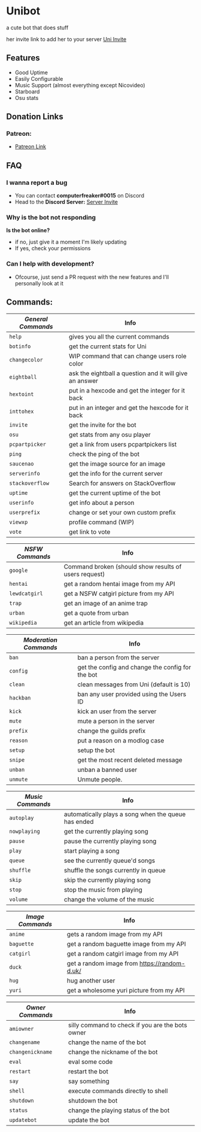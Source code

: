 # Unibot
a cute bot that does stuff

her invite link to add her to your server [Uni Invite](https://uni.computerfreaker.cf/invite)

## Features
- Good Uptime
- Easily Configurable
- Music Support (almost everything except Nicovideo)
- Starboard
- Osu stats

## Donation Links 
### Patreon:
- [Patreon Link](https://www.patreon.com/computerfreaker)


## FAQ
### I wanna report a bug
- You can contact **computerfreaker#0015** on Discord 
- Head to the **Discord Server:** [Server Invite](https://discord.gg/DDRbw7W)

### Why is the bot not responding
**Is the bot online?**
- if no, just give it a moment I'm likely updating
- If yes, check your permissions

### Can I help with development?
- Ofcourse, just send a PR request with the new features and I'll personally look at it

## Commands:
| ***General Commands*** | **Info**
| --- | --- | 
| `help` | gives you all the current commands |
| `botinfo` | get the current stats for Uni |
| `changecolor` | WIP command that can change users role color |
| `eightball` | ask the eightball a question and it will give an answer |
| `hextoint` | put in a hexcode and get the integer for it back | 
| `inttohex` | put in an integer and get the hexcode for it back |
| `invite`| get the invite for the bot |
| `osu` | get stats from any osu player |
| `pcpartpicker` | get a link from users pcpartpickers list |
| `ping` | check the ping of the bot |
| `saucenao` | get the image source for an image |
| `serverinfo` | get the info for the current server |
| `stackoverflow` | Search for answers on StackOverflow |
| `uptime` | get the current uptime of the bot |
| `userinfo` | get info about a person |
| `userprefix` | change or set your own custom prefix |
| `viewxp` | profile command (WIP) |
| `vote` | get link to vote |

| ***NSFW Commands*** | **Info**
| --- | --- |
| `google` | Command broken (should show results of users request) |
| `hentai` | get a random hentai image from my API |
| `lewdcatgirl` | get a NSFW catgirl picture from my API |
| `trap` | get an image of an anime trap |
| `urban` | get a quote from urban |
| `wikipedia` | get an article from wikipedia |

| ***Moderation Commands*** | **Info**
| --- | --- |
| `ban` | ban a person from the server |
| `config` | get the config and change the config for the bot |
| `clean` | clean messages from Uni (default is 10) |
| `hackban` | ban any user provided using the Users ID |
| `kick` | kick an user from the server |
| `mute` | mute a person in the server |
| `prefix` | change the guilds prefix |
| `reason` | put a reason on a modlog case |
| `setup` | setup the bot |
| `snipe` | get the most recent deleted message | 
| `unban` | unban a banned user |
| `unmute` | Unmute people. |


| ***Music Commands*** | **Info**
| --- | --- |
| `autoplay` | automatically plays a song when the queue has ended |
| `nowplaying` | get the currently playing song |
| `pause`| pause the currently playing song |
| `play` | start playing a song |
| `queue` | see the currently queue'd songs |
| `shuffle` | shuffle the songs currently in queue |
| `skip` | skip the currently playing song |
| `stop` | stop the music from playing |
| `volume` | change the volume of the music |

| ***Image Commands*** | **Info**
| --- | --- |
| `anime` | gets a random image from my API |
| `baguette` | get a random baguette image from my API |
| `catgirl` | get a random catgirl image from my API |
| `duck` | get a random image from https://random-d.uk/ |
| `hug` | hug another user |
| `yuri` | get a wholesome yuri picture from my API |


| ***Owner Commands*** | **Info**
| --- | --- |
| `amiowner` | silly command to check if you are the bots owner |
| `changename` | change the name of the bot|
| `changenickname` | change the nickname of the bot|
| `eval`| eval some code |
| `restart` | restart the bot |
| `say` | say something |
| `shell` | execute commands directly to shell
| `shutdown` | shutdown the bot |
| `status` | change the playing status of the bot |
| `updatebot` | update the bot |
